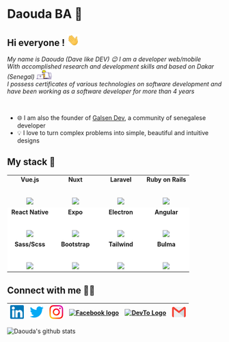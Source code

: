 # Daouda BA 🎯

## **Hi everyone !** <img src="https://github.com/daoodaba975/daoodaba975/blob/master/assets/Hi.gif" width="29px">

<!-- Any image aligned to the right. Beware the width >
<img width="55%" align="right" alt="Github" src="https://raw.githubusercontent.com/onimur/.github/master/.resources/git-header.svg" / -->

<p>
  <em>
    My name is Daouda (Dave like DEV) 😉 I am a developer web/mobile <br>  
    With accomplished research and development skills and based on Dakar (Senegal) <img src="https://github.com/daoodaba975/daoodaba975/blob/master/assets/Designer.gif" width="36px"> <br> I possess certificates of various technologies on software development and have been working as a software developer for more than 4 years
  </em>
</p>
<br>

- 🌐 I am also the founder of [Galsen Dev](https://www.liinks.co/galsendev221), a community of senegalese developer
- 💡 I love to turn complex problems into simple, beautiful and intuitive designs

## My stack 🚀

<table>
  <tbody>
    <tr valign="top">
      <td width="25%" align="center">
        <span><b>Vue.js</b></span><br><br><br>
        <img height="64px" src="https://cdn.svgporn.com/logos/vue.svg">
      </td>
      <td width="25%" align="center">
        <span><b>Nuxt</b></span><br><br><br>
        <img height="64px" src="https://cdn.svgporn.com/logos/nuxt-icon.svg">
      </td>
      <td width="25%" align="center">
        <span><b>Laravel</b></span><br><br><br>
        <img height="64px" src="https://cdn.svgporn.com/logos/laravel.svg">
      </td>
      <td width="25%" align="center">
        <span><b>Ruby on Rails</b></span><br><br><br>
        <img height="64px" src="https://cdn.svgporn.com/logos/rails.svg">
      </td>
    </tr>
    <tr style="background-color: #fff;">
      <td width="25%" align="center">
        <span><b>React Native</b></span><br><br><br>
        <img height="64px" src="https://cdn.svgporn.com/logos/react.svg">
      </td>
      <td width="25%" align="center">
        <span><b>Expo</b></span><br><br><br>
        <img height="64px" src="https://cdn.svgporn.com/logos/expo.svg">
      </td>
      <td width="25%" align="center">
        <span><b>Electron</b></span><br><br><br>
        <img height="64px" src="https://cdn.svgporn.com/logos/electron.svg">
      </td>
      <td width="25%" align="center">
        <span><b>Angular</b></span><br><br><br>
        <img height="64px" src="https://cdn.svgporn.com/logos/angular-icon.svg">
      </td>
    </tr>
    <tr style="background-color: #fff;">
      <td width="25%" align="center">
        <span><b>Sass/Scss</b></span><br><br><br>
        <img height="64px" src="https://cdn.svgporn.com/logos/sass.svg">
      </td>
      <td width="25%" align="center">
        <span><b>Bootstrap</b></span><br><br><br>
        <img height="64px" src="https://cdn.svgporn.com/logos/bootstrap.svg">
      </td>
      <td width="25%" align="center">
        <span><b>Tailwind</b></span><br><br><br>
        <img height="64px" src="https://cdn.svgporn.com/logos/tailwindcss-icon.svg">
      </td>
      <td width="25%" align="center">
        <span><b>Bulma</b></span><br><br><br>
        <img height="64px" src="https://cdn.svgporn.com/logos/bulma.svg">
      </td>
    </tr>
  </tbody>
</table>

## Connect with me 🤝🏽

| [<img src="https://github.com/daoodaba975/daoodaba975/blob/master/assets/Linkedin.svg" alt="Linkedin Logo" width="32">](https://in.linkedin.com/in/daoodaba975) | [<img src="https://github.com/daoodaba975/daoodaba975/blob/master/assets/Twitter.svg" alt="Twitter Logo" width="32">](https://twitter.com/daoodaba975) | [<img src="https://github.com/daoodaba975/daoodaba975/blob/master/assets/Instagram.svg" alt="Instagram logo" width="32">](https://www.instagram.com/daoodaba975/) | [<img src="https://cdn.svgporn.com/logos/facebook.svg" alt="Facebook logo" width="32">](https://www.facebook.com/marius.niemet/) | [<img src="https://cdn.worldvectorlogo.com/logos/devto.svg" alt="DevTo Logo" width="30">](https://dev.to/daoodaba975) | [<img src="https://github.com/daoodaba975/daoodaba975/blob/master/assets/Gmail.svg" alt="Gmail logo" height="32">](mailto:daoodaba975@gmail.com)
|:---:|:---:|:---:|:---:|:---:|:---:|

<!-- div>
## Support me ✅
<p align="center">
  <a href="https://www.paypal.com/cgi-bin/webscr?cmd=_donations&business=YUTBBKXR2XCPJ" target="_blank">
      <img width="18%" alt="Donate with Paypal" src="https://raw.githubusercontent.com/onimur/.github/master/.resources/support-paypal.png"/>
  </a>
  <a href="https://www.buymeacoffee.com/onimur" target="_blank">
      <img width="18%" alt="Buy me a coffee" src="https://raw.githubusercontent.com/onimur/.github/master/.resources/support-buy-coffee.png"/>
  </a>
</p>
<div -->

![Daouda's github stats](https://github-readme-stats.vercel.app/api?username=daoodaba975&show_icons=true&hide_border=true&show_icons=true&title_color=fff&icon_color=79ff97&text_color=9f9f9f&bg_color=151515)
